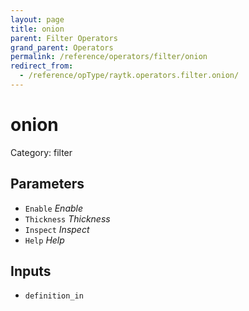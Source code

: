 ```yaml
---
layout: page
title: onion
parent: Filter Operators
grand_parent: Operators
permalink: /reference/operators/filter/onion
redirect_from:
  - /reference/opType/raytk.operators.filter.onion/
---
```


# onion

Category: filter



## Parameters

* `Enable` *Enable*
* `Thickness` *Thickness*
* `Inspect` *Inspect*
* `Help` *Help*

## Inputs

* `definition_in`